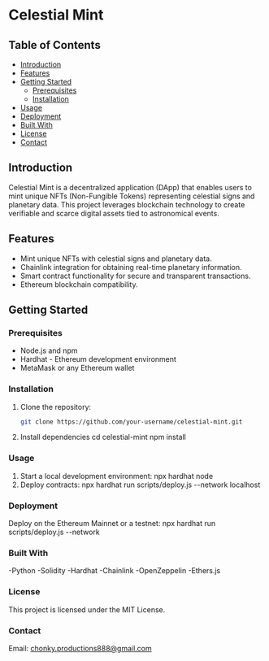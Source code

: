 # Celestial Mint

## Table of Contents

- [Introduction](#introduction)
- [Features](#features)
- [Getting Started](#getting-started)
  - [Prerequisites](#prerequisites)
  - [Installation](#installation)
- [Usage](#usage)
- [Deployment](#deployment)
- [Built With](#built-with)
- [License](#license)
- [Contact](#contact)

## Introduction

Celestial Mint is a decentralized application (DApp) that enables users to mint unique NFTs (Non-Fungible Tokens) representing celestial signs and planetary data. This project leverages blockchain technology to create verifiable and scarce digital assets tied to astronomical events.

## Features

- Mint unique NFTs with celestial signs and planetary data.
- Chainlink integration for obtaining real-time planetary information.
- Smart contract functionality for secure and transparent transactions.
- Ethereum blockchain compatibility.

## Getting Started

### Prerequisites

- Node.js and npm
- Hardhat - Ethereum development environment
- MetaMask or any Ethereum wallet

### Installation

1. Clone the repository:

   ```bash
   git clone https://github.com/your-username/celestial-mint.git

2. Install dependencies
cd celestial-mint
npm install


### Usage
1. Start a local development environment:
   npx hardhat node
2. Deploy contracts:
   npx hardhat run scripts/deploy.js --network localhost

### Deployment
Deploy on the Ethereum Mainnet or a testnet:
npx hardhat run scripts/deploy.js --network <network-name>

### Built With
-Python
-Solidity
-Hardhat
-Chainlink
-OpenZeppelin
-Ethers.js

### License
This project is licensed under the MIT License.

### Contact
Email: chonky.productions888@gmail.com



